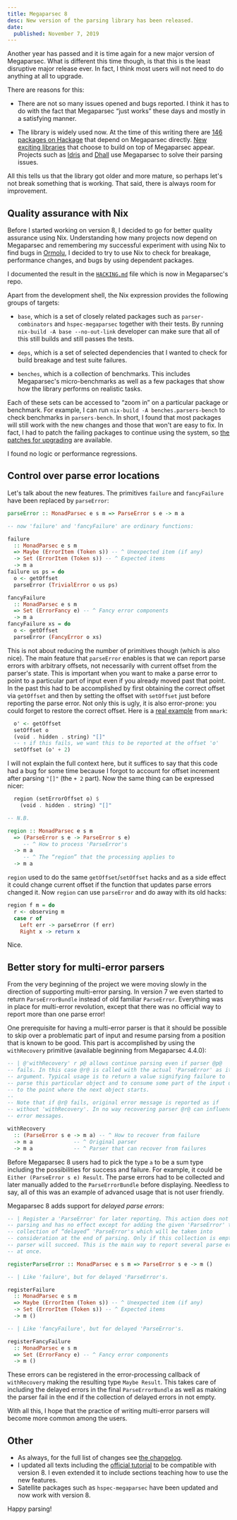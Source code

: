 ```yaml
---
title: Megaparsec 8
desc: New version of the parsing library has been released.
date:
  published: November 7, 2019
---
```


Another year has passed and it is time again for a new major version of
Megaparsec. What is different this time though, is that this is the least
disruptive major release ever. In fact, I think most users will not need to
do anything at all to upgrade.

There are reasons for this:

* There are not so many issues opened and bugs reported. I think it has to
  do with the fact that Megaparsec “just works” these days and mostly in a
  satisfying manner.

* The library is widely used now. At the time of this writing there are [146
  packages on Hackage][reverse-deps] that depend on Megaparsec directly.
  [New exciting libraries][replace-megaparsec] that choose to build on top
  of Megaparsec appear. Projects such as [Idris][idris] and [Dhall][dhall]
  use Megaparsec to solve their parsing issues.

All this tells us that the library got older and more mature, so perhaps
let's not break something that is working. That said, there is always room
for improvement.

## Quality assurance with Nix

Before I started working on version 8, I decided to go for better quality
assurance using Nix. Understanding how many projects now depend on
Megaparsec and remembering my successful experiment with using Nix to find
bugs in [Ormolu][ormolu], I decided to try to use Nix to check for breakage,
performance changes, and bugs by using dependent packages.

I documented the result in the [`HACKING.md`][hacking] file which is now in
Megaparsec's repo.

Apart from the development shell, the Nix expression provides the following
groups of targets:

* `base`, which is a set of closely related packages such as
  `parser-combinators` and `hspec-megaparsec` together with their tests. By
  running `nix-build -A base --no-out-link` developer can make sure that all
  of this still builds and still passes the tests.

* `deps`, which is a set of selected dependencies that I wanted to check for
  build breakage and test suite failures.

* `benches`, which is a collection of benchmarks. This includes Megaparsec's
  micro-benchmarks as well as a few packages that show how the library
  performs on realistic tasks.

Each of these sets can be accessed to “zoom in” on a particular package or
benchmark. For example, I can run `nix-build -A benches.parsers-bench` to
check benchmarks in `parsers-bench`. In short, I found that most packages
will still work with the new changes and those that won't are easy to fix.
In fact, I had to patch the failing packages to continue using the system,
so [the patches for upgrading][patches] are available.

I found no logic or performance regressions.

## Control over parse error locations

Let's talk about the new features. The primitives `failure` and
`fancyFailure` have been replaced by `parseError`:

```haskell
parseError :: MonadParsec e s m => ParseError s e -> m a

-- now 'failure' and 'fancyFailure' are ordinary functions:

failure
  :: MonadParsec e s m
  => Maybe (ErrorItem (Token s)) -- ^ Unexpected item (if any)
  -> Set (ErrorItem (Token s)) -- ^ Expected items
  -> m a
failure us ps = do
  o <- getOffset
  parseError (TrivialError o us ps)

fancyFailure
  :: MonadParsec e s m
  => Set (ErrorFancy e) -- ^ Fancy error components
  -> m a
fancyFailure xs = do
  o <- getOffset
  parseError (FancyError o xs)
```

This is not about reducing the number of primitives though (which is also
nice). The main feature that `parseError` enables is that we can report
parse errors with arbitrary offsets, not necessarily with current offset
from the parser's state. This is important when you want to make a parse
error to point to a particular part of input even if you already moved past
that point. In the past this had to be accomplished by first obtaining the
correct offset via `getOffset` and then by setting the offset with
`setOffset` just before reporting the parse error. Not only this is ugly, it
is also error-prone: you could forget to restore the correct offset. Here is
a [real example][location-setting-example] from `mmark`:

```haskell
  o' <- getOffset
  setOffset o
  (void . hidden . string) "[]"
  -- ↑ if this fails, we want this to be reported at the offset 'o'
  setOffset (o' + 2)
```

I will not explain the full context here, but it suffices to say that this
code had a bug for some time because I forgot to account for offset
increment after parsing `"[]"` (the `+ 2` part). Now the same thing can be
expressed nicer:

```haskell
  region (setErrorOffset o) $
    (void . hidden . string) "[]"

-- N.B.

region :: MonadParsec e s m
  => (ParseError s e -> ParseError s e)
     -- ^ How to process 'ParseError's
  -> m a
     -- ^ The “region” that the processing applies to
  -> m a
```

`region` used to do the same `getOffset`/`setOffset` hacks and as a side
effect it could change current offset if the function that updates parse
errors changed it. Now `region` can use `parseError` and do away with its
old hacks:

```haskell
region f m = do
  r <- observing m
  case r of
    Left err -> parseError (f err)
    Right x -> return x
```

Nice.

## Better story for multi-error parsers

From the very beginning of the project we were moving slowly in the
direction of supporting multi-error parsing. In version 7 we even started to
return `ParseErrorBundle` instead of old familiar `ParseError`. Everything
was in place for multi-error revolution, except that there was no official
way to report more than one parse error!

One prerequisite for having a multi-error parser is that it should be
possible to skip over a problematic part of input and resume parsing from a
position that is known to be good. This part is accomplished by using the
`withRecovery` primitive (available beginning from Megaparsec 4.4.0):

```haskell
-- | @'withRecovery' r p@ allows continue parsing even if parser @p@
-- fails. In this case @r@ is called with the actual 'ParseError' as its
-- argument. Typical usage is to return a value signifying failure to
-- parse this particular object and to consume some part of the input up
-- to the point where the next object starts.
--
-- Note that if @r@ fails, original error message is reported as if
-- without 'withRecovery'. In no way recovering parser @r@ can influence
-- error messages.

withRecovery
  :: (ParseError s e -> m a) -- ^ How to recover from failure
  -> m a             -- ^ Original parser
  -> m a             -- ^ Parser that can recover from failures
```

Before Megaparsec 8 users had to pick the type `a` to be a sum type
including the possibilities for success and failure. For example, it could
be `Either (ParseError s e) Result`. The parse errors had to be collected
and later manually added to the `ParseErrorBundle` before displaying.
Needless to say, all of this was an example of advanced usage that is not
user friendly.

Megaparsec 8 adds support for *delayed parse errors*:

```haskell
-- | Register a 'ParseError' for later reporting. This action does not end
-- parsing and has no effect except for adding the given 'ParseError' to the
-- collection of “delayed” 'ParseError's which will be taken into
-- consideration at the end of parsing. Only if this collection is empty
-- parser will succeed. This is the main way to report several parse errors
-- at once.

registerParseError :: MonadParsec e s m => ParseError s e -> m ()

-- | Like 'failure', but for delayed 'ParseError's.

registerFailure
  :: MonadParsec e s m
  => Maybe (ErrorItem (Token s)) -- ^ Unexpected item (if any)
  -> Set (ErrorItem (Token s)) -- ^ Expected items
  -> m ()

-- | Like 'fancyFailure', but for delayed 'ParseError's.

registerFancyFailure
  :: MonadParsec e s m
  => Set (ErrorFancy e) -- ^ Fancy error components
  -> m ()
```

These errors can be registered in the error-processing callback of
`withRecovery` making the resulting type `Maybe Result`. This takes care of
including the delayed errors in the final `ParseErrorBundle` as well as
making the parser fail in the end if the collection of delayed errors in not
empty.

With all this, I hope that the practice of writing multi-error parsers will
become more common among the users.

## Other

* As always, for the full list of changes see [the
  changelog][the-changelog].
* I updated all texts including the [official tutorial][official-tutorial]
  to be compatible with version 8. I even extended it to include sections
  teaching how to use the new features.
* Satellite packages such as `hspec-megaparsec` have been updated and now
  work with version 8.

Happy parsing!

[reverse-deps]: https://packdeps.haskellers.com/reverse/megaparsec
[replace-megaparsec]: https://hackage.haskell.org/package/replace-megaparsec
[idris]: https://github.com/idris-lang/Idris-dev
[dhall]: https://github.com/dhall-lang/dhall-haskell
[ormolu]: https://github.com/tweag/ormolu
[hacking]: https://github.com/mrkkrp/megaparsec/blob/master/HACKING.md
[patches]: https://github.com/mrkkrp/megaparsec/tree/31b917b1297950c22925f9ee7f7a588834293103/nix/patches
[location-setting-example]: https://github.com/mmark-md/mmark/blob/8f5534d8068c2b7a139b893639ee5920bcaedd84/Text/MMark/Parser.hs#L787-L790
[the-changelog]: https://github.com/mrkkrp/megaparsec/blob/master/CHANGELOG.md
[official-tutorial]: https://markkarpov.com/megaparsec/megaparsec.html
